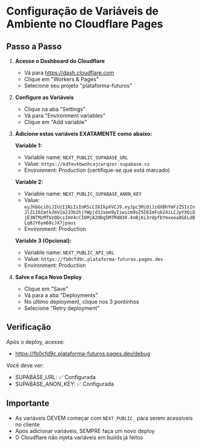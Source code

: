 # Configuração de Variáveis de Ambiente no Cloudflare Pages

## Passo a Passo

1. **Acesse o Dashboard do Cloudflare**
   - Vá para https://dash.cloudflare.com
   - Clique em "Workers & Pages"
   - Selecione seu projeto "plataforma-futuros"

2. **Configure as Variáveis**
   - Clique na aba "Settings"
   - Vá para "Environment variables"
   - Clique em "Add variable"

3. **Adicione estas variáveis EXATAMENTE como abaixo:**

   **Variable 1:**
   - Variable name: `NEXT_PUBLIC_SUPABASE_URL`
   - Value: `https://kdfevkbwohcajcwrqzor.supabase.co`
   - Environment: Production (certifique-se que está marcado)

   **Variable 2:**
   - Variable name: `NEXT_PUBLIC_SUPABASE_ANON_KEY`
   - Value: `eyJhbGciOiJIUzI1NiIsInR5cCI6IkpXVCJ9.eyJpc3MiOiJzdXBhYmFzZSIsInJlZiI6ImtkZmV2a2J3b2hjYWpjd3Jxem9yIiwicm9sZSI6ImFub24iLCJpYXQiOjE3NTMzMTUzODcsImV4cCI6MjA2ODg5MTM4N30.4nBjKi3rdpfbYmxeoa8GELdBLq8JY6ym68cJX7jpaus`
   - Environment: Production

   **Variable 3 (Opcional):**
   - Variable name: `NEXT_PUBLIC_API_URL`
   - Value: `https://fb0cfd9c.plataforma-futuros.pages.dev`
   - Environment: Production

4. **Salve e Faça Novo Deploy**
   - Clique em "Save"
   - Vá para a aba "Deployments"
   - No último deployment, clique nos 3 pontinhos
   - Selecione "Retry deployment"

## Verificação

Após o deploy, acesse:
- https://fb0cfd9c.plataforma-futuros.pages.dev/debug

Você deve ver:
- SUPABASE_URL: ✅ Configurada
- SUPABASE_ANON_KEY: ✅ Configurada

## Importante

- As variáveis DEVEM começar com `NEXT_PUBLIC_` para serem acessíveis no cliente
- Após adicionar variáveis, SEMPRE faça um novo deploy
- O Cloudflare não injeta variáveis em builds já feitos